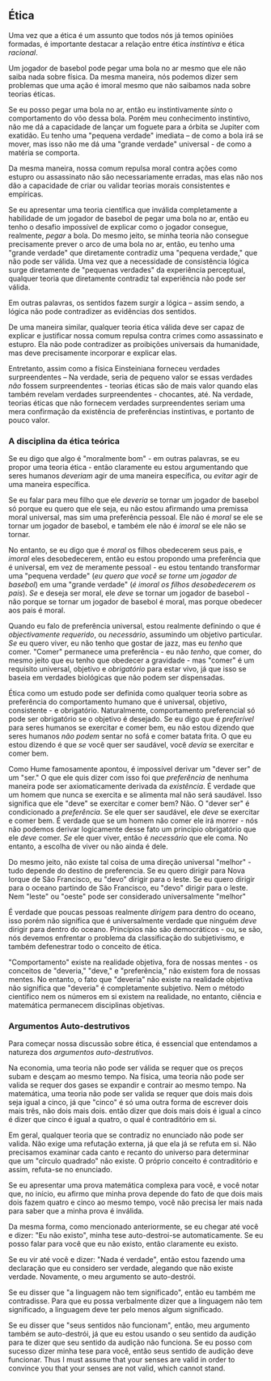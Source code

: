 ## Ética

Uma vez que a ética é um assunto que todos nós já temos opiniões formadas, é importante destacar a relação entre ética *instintiva* e ética *racional*.

Um jogador de basebol pode pegar uma bola no ar mesmo que ele não saiba nada sobre física. Da mesma maneira, nós podemos dizer sem problemas que uma ação é imoral mesmo que não saibamos nada sobre teorias éticas.

Se eu posso pegar uma bola no ar, então eu instintivamente *sinto* o comportamento do vôo dessa bola. Porém meu conhecimento instintivo, não me dá a capacidade de lançar um foguete para a órbita se Jupiter com exatidão. Eu tenho uma "pequena verdade" imediata – de como a bola irá se mover, mas isso não me dá uma "grande verdade" universal - de como a matéria se comporta.

Da mesma maneira, nossa comum repulsa moral contra ações como estupro ou assassinato não são necessariamente erradas, mas elas não nos dão a capacidade de criar ou validar teorias morais consistentes e empíricas.

Se eu apresentar uma teoria científica que inválida completamente a habilidade de um jogador de basebol de pegar uma bola no ar, então eu tenho o desafio impossível de explicar como o jogador consegue, realmente, *pegar* a bola. Do mesmo jeito, se minha teoria não consegue precisamente prever o arco de uma bola no ar, então, eu tenho uma "grande verdade" que diretamente contradiz uma "pequena verdade," que não pode ser válida. Uma vez que a necessidade de consistência lógica surge diretamente de "pequenas verdades" da experiência perceptual, qualquer teoria que diretamente contradiz tal experiência não pode ser válida.

Em outras palavras, os sentidos fazem surgir a lógica – assim sendo, a lógica não pode contradizer as evidências dos sentidos.

De uma maneira similar, qualquer teoria ética válida deve ser capaz de explicar e justificar nossa comum repulsa contra crimes como assassinato e estupro. Ela não pode contradizer as proibições universais da humanidade, mas deve precisamente incorporar e explicar elas.

Entretanto, assim como a física Einsteiniana forneceu verdades surpreendentes – Na verdade, seria de pequeno valor se essas verdades *não* fossem surpreendentes - teorias éticas são de mais valor quando elas também revelam verdades surpreendentes - chocantes, até. Na verdade, teorias éticas que não fornecem verdades surpreendentes seriam uma mera confirmação da existência de preferências instintivas, e portanto de pouco valor.

### A disciplina da ética teórica

Se eu digo que algo é "moralmente bom" - em outras palavras, se eu propor uma teoria ética - então claramente eu estou argumentando que seres humanos *deveriam* agir de uma maneira específica, ou *evitar* agir de uma maneira específica.

Se eu falar para meu filho que ele *deveria* se tornar um jogador de basebol só porque eu quero que ele seja, eu não estou afirmando uma premissa moral universal, mas sim uma preferência pessoal. Ele não é *moral* se ele se tornar um jogador de basebol, e também ele não é *imoral* se ele não se tornar.

No entanto, se eu digo que é *moral* os filhos obedecerem seus pais, e *imoral* eles desobedecerem, então eu estou propondo uma preferência que é universal, em vez de meramente pessoal - eu estou tentando transformar uma "pequena verdade" (*eu quero que você se torne um jogador de basebol*) em uma "grande verdade" (*é imoral os filhos desobedecerem os pais*). *Se* e deseja ser moral, ele *deve* se tornar um jogador de basebol - não porque se tornar um jogador de basebol é moral, mas porque obedecer aos pais é moral.

Quando eu falo de preferência universal, estou realmente definindo o que é *objectivamente requerido*, ou *necessário*, assumindo um objetivo particular. *Se* eu quero viver, eu não tenho que gostar de jazz, mas eu *tenho* que comer. "Comer" permanece uma preferência - eu não *tenho*, que comer, do mesmo jeito que eu tenho que obedecer a gravidade - mas "comer" é um requisito universal, objetivo e *obrigatório* para estar vivo, já que isso se baseia em verdades biológicas que não podem ser dispensadas.

Ética como um estudo pode ser definida como qualquer teoria sobre as preferência do comportamento humano que é universal, objetivo, consistente - e obrigatório. Naturalmente, comportamento preferencial só pode ser obrigatório se o objetivo é desejado. Se eu digo que é *preferível* para seres humanos se exercitar e comer bem, eu não estou dizendo que seres humanos *não podem* sentar no sofá e comer batata frita. O que eu estou dizendo é que *se* você quer ser saudável, você *devia* se exercitar e comer bem.

Como Hume famosamente apontou, é impossível derivar um "dever ser" de um "ser." O que ele quis dizer com isso foi que *preferência* de nenhuma maneira pode ser axiomaticamente derivada da *existência*. É verdade que um homem que nunca se exercita e se alimenta mal não será saudável. Isso significa que ele "deve" se exercitar e comer bem? Não. O "dever ser" é condicionado a *preferência*. Se ele quer ser saudável, ele *deve* se exercitar e comer bem. É verdade que se um homem não comer ele irá morrer - nós não podemos derivar logicamente desse fato um principio obrigatório que ele *deve* comer. *Se* ele quer viver, então é *necessário* que ele coma. No entanto, a escolha de viver ou não ainda é dele.

Do mesmo jeito, não existe tal coisa de uma direção universal "melhor" - tudo depende do destino de preferencia. Se eu quero dirigir para Nova Iorque de São Francisco, eu "devo" dirigir para o leste. Se eu quero dirigir para o oceano partindo de São Francisco, eu "devo" dirigir para o leste. Nem "leste" ou "oeste" pode ser considerado universalmente "melhor"

É verdade que poucas pessoas realmente *dirigem* para dentro do oceano, isso porém não significa que é universalmente verdade que ninguém *deve* dirigir para dentro do oceano. Princípios não são democráticos - ou, se são, nós devemos enfrentar o problema da classificação do subjetivismo, e também defenestrar todo o conceito de ética.

"Comportamento" existe na realidade objetiva, fora de nossas mentes - os conceitos de "deveria," "deve," e "preferência," não existem fora de nossas mentes. No entanto, o fato que "deveria" não existe na realidade objetiva não significa que "deveria" é completamente subjetivo. Nem o método cientifico nem os números em si existem na realidade, no entanto, ciência e matemática permanecem disciplinas objetivas.

### Argumentos Auto-destrutivos

Para começar nossa discussão sobre ética, é essencial que entendamos a natureza dos *argumentos auto-destrutivos*.

Na economia, uma teoria não pode ser válida se requer que os preços subam e desçam ao mesmo tempo. Na física, uma teoria não pode ser valida se requer dos gases se expandir e contrair ao mesmo tempo. Na matemática, uma teoria não pode ser valida se requer que dois mais dois seja igual a cinco, já que "cinco" é só uma outra forma de escrever dois mais três, não dois mais dois. então dizer que dois mais dois é igual a cinco é dizer que cinco é igual a quatro, o qual é contraditório em si.

Em geral, qualquer teoria que se contradiz no enunciado não pode ser valida. Não exige uma refutação externa, já que ela já se refuta em si. Não precisamos examinar cada canto e recanto do universo para determinar que um "círculo quadrado" não existe. O próprio conceito é contraditório e assim, refuta-se no enunciado.

Se eu apresentar uma prova matemática complexa para você, e você notar que, no início, eu afirmo que minha prova depende do fato de que dois mais dois fazem quatro e cinco ao mesmo tempo, você não precisa ler mais nada para saber que a minha prova é inválida.

Da mesma forma, como mencionado anteriormente, se eu chegar até você e dizer: "Eu não existo", minha tese auto-destroi-se automaticamente. Se eu posso falar para você que eu não existo, então claramente eu existo.

Se eu vir até você e dizer: "Nada é verdade", então estou fazendo uma declaração que eu considero ser verdade, alegando que não existe verdade. Novamente, o meu argumento se auto-destrói.

Se eu disser que "a linguagem não tem significado", então eu também me contradisse. Para que eu possa verbalmente dizer que a linguagem não tem significado, a linguagem deve ter pelo menos algum significado.

Se eu disser que "seus sentidos não funcionam", então, meu argumento também se auto-destrói, já que eu estou usando o seu sentido da audição para te dizer que seu sentido da audição não funciona. Se eu posso com sucesso dizer minha tese para você, então seus sentido de audição deve funcionar. Thus I must assume that your senses are valid in order to convince you that your senses are not valid, which cannot stand.